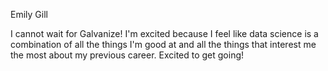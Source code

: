 Emily Gill

I cannot wait for Galvanize!
I'm excited because I feel like data science is a combination of all the things I'm good at and all the things that interest me the most about my previous career.
Excited to get going! 
